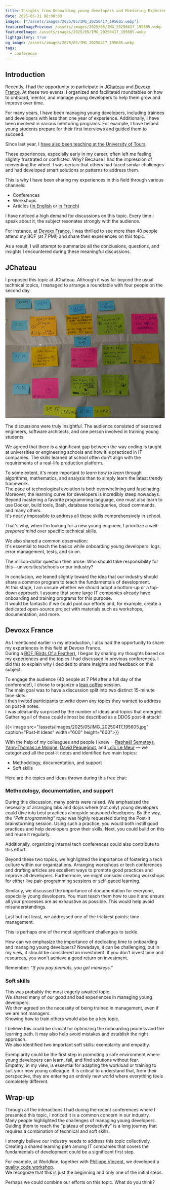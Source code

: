 ```yaml
---
title: Insights from Onboarding young developers and Mentoring Experiences
date: 2025-05-21 08:00:00
images: ["/assets/images/2025/05/IMG_20250417_195605.webp"]
featuredImagePreview: /assets/images/2025/05/IMG_20250417_195605.webp
featuredImage: /assets/images/2025/05/IMG_20250417_195605.webp
lightgallery: true
og_image: /assets/images/2025/05/IMG_20250417_195605.webp
tags:
  - conference
---
```


## Introduction

Recently, I had the opportunity to participate in [JChateau](https://www.jchateau.org/) and [Devoxx France](https://www.devoxx.fr/agenda-2025/talk/ensemble-faisons-progresser-et-grandir-les-developpeurs-debutants). 
At these two events, I organized and facilitated roundtables on how to onboard, mentor, and manage young developers to help them grow and improve over time.

For many years, I have been managing young developers, including trainees and developers with less than one year of experience. 
Additionally, I have been involved in various mentoring programs. For example, I have helped young students prepare for their first interviews and guided them to succeed.

Since last year, I [have also been teaching at the University of Tours](https://blog.touret.info/teaching/).

These experiences, especially early in my career, often left me feeling slightly frustrated or conflicted. Why? Because I had the impression of reinventing the wheel. I was certain that others had faced similar challenges and had developed smart solutions or patterns to address them.

This is why I have been sharing my experiences in this field through various channels:
- Conferences
- Workshops
- Articles ([In English](https://blog.worldline.tech/2024/06/04/elevating_young_developers.html) or [in French](https://blog.touret.info/2019/07/17/comment-coacher-des-jeunes-developpeurs/))

I have noticed a high demand for discussions on this topic. 
Every time I speak about it, the subject resonates strongly with the audience.

For instance, at [Devoxx France](https://www.devoxx.fr/), I was thrilled to see more than 40 people attend my BOF (at 7 PM!) and share their experiences on this topic.

As a result, I will attempt to summarize all the conclusions, questions, and insights I encountered during these meaningful discussions.

## JChateau
I proposed this topic at JChateau. Although it was far beyond the usual technical topics, I managed to arrange a roundtable with four people on the second day.  

![Agenda](/assets/images/2025/05/IMG_20250328_085525340.jpg)

The discussions were truly insightful. The audience consisted of seasoned engineers, software architects, and one person involved in training young students.

We agreed that there is a significant gap between the way coding is taught at universities or engineering schools and how it is practiced in IT companies. The skills learned at school often don't align with the requirements of a real-life production platform.

To some extent, it's more important _to learn how to learn_ through algorithms, mathematics, and analysis than to simply learn the latest trendy framework.  
The pace of technological evolution is both overwhelming and fascinating.  
Moreover, the learning curve for developers is incredibly steep nowadays. Beyond mastering a favorite programming language, one must also learn to use Docker, build tools, Bash, database tools/queries, cloud commands, and many others.  
It's nearly impossible to address all these skills comprehensively in school.

That's why, when I'm looking for a new young engineer, I prioritize a _well-prepared mind_ over specific technical skills.

We also shared a common observation:  
It's essential to teach the basics while onboarding young developers: logs, error management, tests, and so on.

The million-dollar question then arose: Who should take responsibility for this—universities/schools or our industry?

In conclusion, we leaned slightly toward the idea that our industry should share a common program to teach the fundamentals of development.  
At this stage, I am unsure whether we should adopt a bottom-up or a top-down approach. I assume that some large IT companies already have onboarding and training programs for this purpose.  
It would be fantastic if we could pool our efforts and, for example, create a dedicated open-source project with materials such as workshops, documentation, and more.

## Devoxx France

As I mentioned earlier in my introduction, I also had the opportunity to share my experiences in this field at Devoxx France.  
During a [BOF (Birds Of a Feather)](https://www.devoxx.fr/en/questions-frequentes/), I began by sharing my thoughts based on my experiences and the topics I had discussed in previous conferences. I did this to explain why I decided to share insights and feedback on this subject.  

To engage the audience (40 people at 7 PM after a full day of the conference!), I chose to organize a [lean coffee](https://leancoffee.org/) session.  
The main goal was to have a discussion split into two distinct 15-minute time slots.  
I then invited participants to write down any topics they wanted to address on post-it notes.  
I was pleasantly surprised by the number of ideas and topics that emerged.  
Gathering all of these could almost be described as a DDOS post-it attack!  

{{< image src="/assets/images/2025/05/IMG_20250417_195605.jpg" caption="Post-It Ideas" width="600" height="600">}}  

With the help of my colleagues and people I knew —[Raphaël Semeteys](https://raphiki.github.io/), [Yann-Thomas Le Moigne](https://www.linkedin.com/in/yatho), [David Pequegnot](https://www.linkedin.com/in/davidpequegnot/), and [Loïc Le Meur](https://www.linkedin.com/in/lo%C3%AFc-le-meur-23a159174) — we categorized all the post-it notes and identified two main topics:  

* Methodology, documentation, and support  
* Soft skills  

Here are the topics and ideas thrown during this free chat:

### Methodology, documentation, and support

During this discussion, many points were raised. 
We emphasized the necessity of arranging labs and dojos where (not only) young developers could dive into best practices alongside seasoned developers. 
By the way, the _"Pair programming" topic_ was highly requested during the Post-It brainstorming session.
Using such a practice, you would both instill good practices and help developers grow their skills. 
Next, you could build on this and reuse it regularly.

Additionally, organizing internal tech conferences could also contribute to this effort.

Beyond these two topics, we highlighted the importance of fostering a tech culture within our organizations. 
Arranging workshops or tech conferences and drafting articles are excellent ways to promote good practices and improve all developers. Furthermore, we might consider creating workshops for either live pair-programming sessions or self-paced learning.

Similarly, we discussed the importance of documentation for everyone, especially young developers. 
You must teach them how to use it and ensure all your processes are as exhaustive as possible. This would help avoid misunderstandings.

Last but not least, we addressed one of the trickiest points: time management.

This is perhaps one of the most significant challenges to tackle.

How can we emphasize the importance of dedicating time to onboarding and managing young developers? 
Nowadays, it can be challenging, but in my view, it should be considered an investment. If you don't invest time and resources, you won't achieve a good return on investment.

Remember: _"If you pay peanuts, you get monkeys."_ 

### Soft skills
This was probably the most eagerly awaited topic.  
We shared many of our good and bad experiences in managing young developers.  
We then agreed on the necessity of being trained in management, even if we are not managers.  
Knowing how to train others would also be a key topic.  

I believe this could be crucial for optimizing the onboarding process and the learning path. It may also help avoid mistakes and establish the right approach.  
We also identified two important soft skills: exemplarity and empathy.  

Exemplarity could be the first step in promoting a safe environment where young developers can learn, fail, and find solutions without fear.  
Empathy, in my view, is essential for adapting the workload or training to suit your new young colleague. It is critical to understand that, from their perspective, they are entering an entirely new world where everything feels completely different.  

## Wrap-up
Through all the interactions I had during the recent conferences where I presented this topic, I noticed it is a common concern in our industry.  
Many people highlighted the challenges of managing young developers.  
Guiding them to reach the "plateau of productivity" is a long journey that requires a combination of technical and soft skills.  

I strongly believe our industry needs to address this topic collectively.  
Creating a shared learning path among IT companies that covers the fundamentals of development could be a significant first step.  

For example, at Worldline, together with [Philippe Vincent](https://www.linkedin.com/in/phivincent/), we developed a [quality code workshop](https://github.com/worldline/code-quality-workshop).  
We recognize that this is just the beginning and only one of the initial steps.  

Perhaps we could combine our efforts on this topic. What do you think?  


